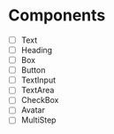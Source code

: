# Components

- [ ]  Text
- [ ]  Heading
- [ ]  Box
- [ ]  Button
- [ ]  TextInput
- [ ]  TextArea
- [ ]  CheckBox
- [ ]  Avatar
- [ ]  MultiStep
